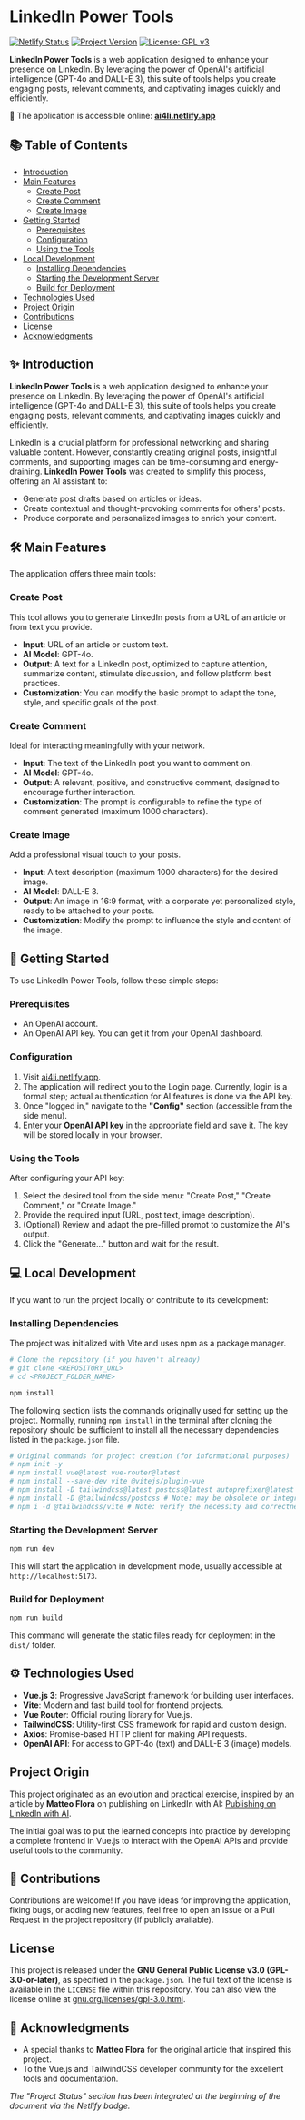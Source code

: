 # LinkedIn Power Tools

[![Netlify Status](https://api.netlify.com/api/v1/badges/c4b10787-f2f9-42aa-9864-82a1cca79ffd/deploy-status)](https://app.netlify.com/sites/ai4li/deploys)
[![Project Version](https://img.shields.io/badge/version-0.0.0-blue.svg)](package.json)
[![License: GPL v3](https://img.shields.io/badge/License-GPL%20v3-blue.svg)](https://www.gnu.org/licenses/gpl-3.0)
<!-- Note: The LICENSE file in the repository contains the full text of GPL v3. -->

**LinkedIn Power Tools** is a web application designed to enhance your presence on LinkedIn. By leveraging the power of OpenAI's artificial intelligence (GPT-4o and DALL-E 3), this suite of tools helps you create engaging posts, relevant comments, and captivating images quickly and efficiently.

🚀 The application is accessible online: **[ai4li.netlify.app](https://ai4li.netlify.app/)**

## 📚 Table of Contents

- [Introduction](#introduction)
- [Main Features](#main-features)
  - [Create Post](#create-post)
  - [Create Comment](#create-comment)
  - [Create Image](#create-image)
- [Getting Started](#getting-started)
  - [Prerequisites](#prerequisites)
  - [Configuration](#configuration)
  - [Using the Tools](#using-the-tools)
- [Local Development](#local-development)
  - [Installing Dependencies](#installing-dependencies)
  - [Starting the Development Server](#starting-the-development-server)
  - [Build for Deployment](#build-for-deployment)
- [Technologies Used](#technologies-used)
- [Project Origin](#project-origin)
- [Contributions](#contributions)
- [License](#license)
- [Acknowledgments](#acknowledgments)

## ✨ Introduction

**LinkedIn Power Tools** is a web application designed to enhance your presence on LinkedIn. By leveraging the power of OpenAI's artificial intelligence (GPT-4o and DALL-E 3), this suite of tools helps you create engaging posts, relevant comments, and captivating images quickly and efficiently.

LinkedIn is a crucial platform for professional networking and sharing valuable content. However, constantly creating original posts, insightful comments, and supporting images can be time-consuming and energy-draining. **LinkedIn Power Tools** was created to simplify this process, offering an AI assistant to:

- Generate post drafts based on articles or ideas.
- Create contextual and thought-provoking comments for others' posts.
- Produce corporate and personalized images to enrich your content.

## 🛠️ Main Features

The application offers three main tools:

### Create Post

This tool allows you to generate LinkedIn posts from a URL of an article or from text you provide.
- **Input**: URL of an article or custom text.
- **AI Model**: GPT-4o.
- **Output**: A text for a LinkedIn post, optimized to capture attention, summarize content, stimulate discussion, and follow platform best practices.
- **Customization**: You can modify the basic prompt to adapt the tone, style, and specific goals of the post.

### Create Comment

Ideal for interacting meaningfully with your network.
- **Input**: The text of the LinkedIn post you want to comment on.
- **AI Model**: GPT-4o.
- **Output**: A relevant, positive, and constructive comment, designed to encourage further interaction.
- **Customization**: The prompt is configurable to refine the type of comment generated (maximum 1000 characters).

### Create Image

Add a professional visual touch to your posts.
- **Input**: A text description (maximum 1000 characters) for the desired image.
- **AI Model**: DALL-E 3.
- **Output**: An image in 16:9 format, with a corporate yet personalized style, ready to be attached to your posts.
- **Customization**: Modify the prompt to influence the style and content of the image.

## 🚀 Getting Started

To use LinkedIn Power Tools, follow these simple steps:

### Prerequisites

- An OpenAI account.
- An OpenAI API key. You can get it from your OpenAI dashboard.

### Configuration

1.  Visit [ai4li.netlify.app](https://ai4li.netlify.app/).
2.  The application will redirect you to the Login page. Currently, login is a formal step; actual authentication for AI features is done via the API key.
3.  Once "logged in," navigate to the **"Config"** section (accessible from the side menu).
4.  Enter your **OpenAI API key** in the appropriate field and save it. The key will be stored locally in your browser.

### Using the Tools

After configuring your API key:

1.  Select the desired tool from the side menu: "Create Post," "Create Comment," or "Create Image."
2.  Provide the required input (URL, post text, image description).
3.  (Optional) Review and adapt the pre-filled prompt to customize the AI's output.
4.  Click the "Generate..." button and wait for the result.

## 💻 Local Development

If you want to run the project locally or contribute to its development:

### Installing Dependencies

The project was initialized with Vite and uses npm as a package manager.

```bash
# Clone the repository (if you haven't already)
# git clone <REPOSITORY_URL>
# cd <PROJECT_FOLDER_NAME>

npm install
```

The following section lists the commands originally used for setting up the project. Normally, running `npm install` in the terminal after cloning the repository should be sufficient to install all the necessary dependencies listed in the `package.json` file.

```bash
# Original commands for project creation (for informational purposes)
# npm init -y
# npm install vue@latest vue-router@latest
# npm install --save-dev vite @vitejs/plugin-vue
# npm install -D tailwindcss@latest postcss@latest autoprefixer@latest
# npm install -D @tailwindcss/postcss # Note: may be obsolete or integrated into tailwindcss/postcss7-compat
# npm i -d @tailwindcss/vite # Note: verify the necessity and correctness of this specific command for recent versions
```

### Starting the Development Server

```bash
npm run dev
```
This will start the application in development mode, usually accessible at `http://localhost:5173`.

### Build for Deployment

```bash
npm run build
```
This command will generate the static files ready for deployment in the `dist/` folder.

## ⚙️ Technologies Used

- **Vue.js 3**: Progressive JavaScript framework for building user interfaces.
- **Vite**: Modern and fast build tool for frontend projects.
- **Vue Router**: Official routing library for Vue.js.
- **TailwindCSS**: Utility-first CSS framework for rapid and custom design.
- **Axios**: Promise-based HTTP client for making API requests.
- **OpenAI API**: For access to GPT-4o (text) and DALL-E 3 (image) models.

## Project Origin

This project originated as an evolution and practical exercise, inspired by an article by **Matteo Flora** on publishing on LinkedIn with AI:
[Publishing on LinkedIn with AI](https://www.matteoflora.com/Pubblicare-su-Linkedin-con-la-AI-1020eadfaffe802e975af4bab780d9ef).

The initial goal was to put the learned concepts into practice by developing a complete frontend in Vue.js to interact with the OpenAI APIs and provide useful tools to the community.

## 🤝 Contributions

Contributions are welcome! If you have ideas for improving the application, fixing bugs, or adding new features, feel free to open an Issue or a Pull Request in the project repository (if publicly available).

## License

This project is released under the **GNU General Public License v3.0 (GPL-3.0-or-later)**, as specified in the `package.json`.
The full text of the license is available in the `LICENSE` file within this repository.
You can also view the license online at [gnu.org/licenses/gpl-3.0.html](https://www.gnu.org/licenses/gpl-3.0.html).

## 🙏 Acknowledgments

- A special thanks to **Matteo Flora** for the original article that inspired this project.
- To the Vue.js and TailwindCSS developer community for the excellent tools and documentation.

_The "Project Status" section has been integrated at the beginning of the document via the Netlify badge._
